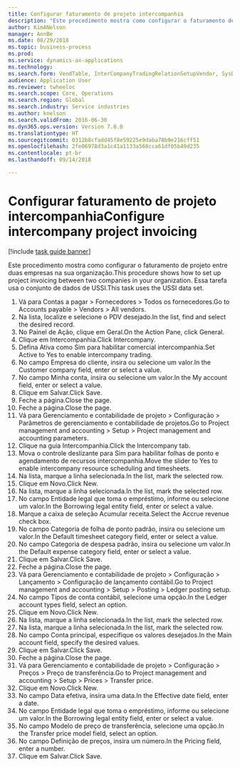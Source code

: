 ```yaml
--- 
title: Configurar faturamento de projeto intercompanhia
description: "Este procedimento mostra como configurar o faturamento de projeto entre duas empresas na sua organização."
author: KimANelson
manager: AnnBe
ms.date: 08/29/2018
ms.topic: business-process
ms.prod: 
ms.service: dynamics-ax-applications
ms.technology: 
ms.search.form: VendTable, InterCompanyTradingRelationSetupVendor, SysDataAreaSelectLookup, ProjParameters, ProjPosting, ProjTransferPrice
audience: Application User
ms.reviewer: twheeloc
ms.search.scope: Core, Operations
ms.search.region: Global
ms.search.industry: Service industries
ms.author: knelson
ms.search.validFrom: 2016-06-30
ms.dyn365.ops.version: Version 7.0.0
ms.translationtype: HT
ms.sourcegitcommit: 0312b8cfadd45f8e59225e9daba78b9e216cff51
ms.openlocfilehash: 2fe06978d3a1c41a1133a568cca61df05b49d235
ms.contentlocale: pt-br
ms.lasthandoff: 09/14/2018

---
```

# <a name="configure-intercompany-project-invoicing"></a><span data-ttu-id="5b6d5-103">Configurar faturamento de projeto intercompanhia</span><span class="sxs-lookup"><span data-stu-id="5b6d5-103">Configure intercompany project invoicing</span></span>

[!include [task guide banner](../../includes/task-guide-banner.md)]

<span data-ttu-id="5b6d5-104">Este procedimento mostra como configurar o faturamento de projeto entre duas empresas na sua organização.</span><span class="sxs-lookup"><span data-stu-id="5b6d5-104">This procedure shows how to set up project invoicing between two companies in your organization.</span></span> <span data-ttu-id="5b6d5-105">Essa tarefa usa o conjunto de dados de USSI.</span><span class="sxs-lookup"><span data-stu-id="5b6d5-105">This task uses the USSI data set.</span></span>

1. <span data-ttu-id="5b6d5-106">Vá para Contas a pagar > Fornecedores > Todos os fornecedores.</span><span class="sxs-lookup"><span data-stu-id="5b6d5-106">Go to Accounts payable > Vendors > All vendors.</span></span>
2. <span data-ttu-id="5b6d5-107">Na lista, localize e selecione o PDV desejado.</span><span class="sxs-lookup"><span data-stu-id="5b6d5-107">In the list, find and select the desired record.</span></span>
3. <span data-ttu-id="5b6d5-108">No Painel de Ação, clique em Geral.</span><span class="sxs-lookup"><span data-stu-id="5b6d5-108">On the Action Pane, click General.</span></span>
4. <span data-ttu-id="5b6d5-109">Clique em Intercompanhia.</span><span class="sxs-lookup"><span data-stu-id="5b6d5-109">Click Intercompany.</span></span>
5. <span data-ttu-id="5b6d5-110">Defina Ativa como Sim para habilitar comercial intercompanhia.</span><span class="sxs-lookup"><span data-stu-id="5b6d5-110">Set Active to Yes to enable intercompany trading.</span></span>
6. <span data-ttu-id="5b6d5-111">No campo Empresa do cliente, insira ou selecione um valor.</span><span class="sxs-lookup"><span data-stu-id="5b6d5-111">In the Customer company field, enter or select a value.</span></span>
7. <span data-ttu-id="5b6d5-112">No campo Minha conta, insira ou selecione um valor.</span><span class="sxs-lookup"><span data-stu-id="5b6d5-112">In the My account field, enter or select a value.</span></span>
8. <span data-ttu-id="5b6d5-113">Clique em Salvar.</span><span class="sxs-lookup"><span data-stu-id="5b6d5-113">Click Save.</span></span>
9. <span data-ttu-id="5b6d5-114">Feche a página.</span><span class="sxs-lookup"><span data-stu-id="5b6d5-114">Close the page.</span></span>
10. <span data-ttu-id="5b6d5-115">Feche a página.</span><span class="sxs-lookup"><span data-stu-id="5b6d5-115">Close the page.</span></span>
11. <span data-ttu-id="5b6d5-116">Vá para Gerenciamento e contabilidade de projeto > Configuração > Parâmetros de gerenciamento e contabilidade de projetos.</span><span class="sxs-lookup"><span data-stu-id="5b6d5-116">Go to Project management and accounting > Setup > Project management and accounting parameters.</span></span>
12. <span data-ttu-id="5b6d5-117">Clique na guia Intercompanhia.</span><span class="sxs-lookup"><span data-stu-id="5b6d5-117">Click the Intercompany tab.</span></span>
13. <span data-ttu-id="5b6d5-118">Mova o controle deslizante para Sim para habilitar folhas de ponto e agendamento de recursos intercompanhia.</span><span class="sxs-lookup"><span data-stu-id="5b6d5-118">Move the slider to Yes to enable intercompany resource scheduling and timesheets.</span></span>
14. <span data-ttu-id="5b6d5-119">Na lista, marque a linha selecionada.</span><span class="sxs-lookup"><span data-stu-id="5b6d5-119">In the list, mark the selected row.</span></span>
15. <span data-ttu-id="5b6d5-120">Clique em Novo.</span><span class="sxs-lookup"><span data-stu-id="5b6d5-120">Click New.</span></span>
16. <span data-ttu-id="5b6d5-121">Na lista, marque a linha selecionada.</span><span class="sxs-lookup"><span data-stu-id="5b6d5-121">In the list, mark the selected row.</span></span>
17. <span data-ttu-id="5b6d5-122">No campo Entidade legal que toma o empréstimo, informe ou selecione um valor.</span><span class="sxs-lookup"><span data-stu-id="5b6d5-122">In the Borrowing legal entity field, enter or select a value.</span></span>
18. <span data-ttu-id="5b6d5-123">Marque a caixa de seleção Acumular receita.</span><span class="sxs-lookup"><span data-stu-id="5b6d5-123">Select the Accrue revenue check box.</span></span>
19. <span data-ttu-id="5b6d5-124">No campo Categoria de folha de ponto padrão, insira ou selecione um valor.</span><span class="sxs-lookup"><span data-stu-id="5b6d5-124">In the Default timesheet category field, enter or select a value.</span></span>
20. <span data-ttu-id="5b6d5-125">No campo Categoria de despesa padrão, insira ou selecione um valor.</span><span class="sxs-lookup"><span data-stu-id="5b6d5-125">In the Default expense category field, enter or select a value.</span></span>
21. <span data-ttu-id="5b6d5-126">Clique em Salvar.</span><span class="sxs-lookup"><span data-stu-id="5b6d5-126">Click Save.</span></span>
22. <span data-ttu-id="5b6d5-127">Feche a página.</span><span class="sxs-lookup"><span data-stu-id="5b6d5-127">Close the page.</span></span>
23. <span data-ttu-id="5b6d5-128">Vá para Gerenciamento e contabilidade de projeto > Configuração > Lançamento > Configuração de lançamento contábil.</span><span class="sxs-lookup"><span data-stu-id="5b6d5-128">Go to Project management and accounting > Setup > Posting > Ledger posting setup.</span></span>
24. <span data-ttu-id="5b6d5-129">No campo Tipos de conta contábil, selecione uma opção.</span><span class="sxs-lookup"><span data-stu-id="5b6d5-129">In the Ledger account types field, select an option.</span></span>
25. <span data-ttu-id="5b6d5-130">Clique em Novo.</span><span class="sxs-lookup"><span data-stu-id="5b6d5-130">Click New.</span></span>
26. <span data-ttu-id="5b6d5-131">Na lista, marque a linha selecionada.</span><span class="sxs-lookup"><span data-stu-id="5b6d5-131">In the list, mark the selected row.</span></span>
27. <span data-ttu-id="5b6d5-132">Na lista, marque a linha selecionada.</span><span class="sxs-lookup"><span data-stu-id="5b6d5-132">In the list, mark the selected row.</span></span>
28. <span data-ttu-id="5b6d5-133">No campo Conta principal, especifique os valores desejados.</span><span class="sxs-lookup"><span data-stu-id="5b6d5-133">In the Main account field, specify the desired values.</span></span>
29. <span data-ttu-id="5b6d5-134">Clique em Salvar.</span><span class="sxs-lookup"><span data-stu-id="5b6d5-134">Click Save.</span></span>
30. <span data-ttu-id="5b6d5-135">Feche a página.</span><span class="sxs-lookup"><span data-stu-id="5b6d5-135">Close the page.</span></span>
31. <span data-ttu-id="5b6d5-136">Vá para Gerenciamento e contabilidade de projeto > Configuração > Preços > Preço de transferência.</span><span class="sxs-lookup"><span data-stu-id="5b6d5-136">Go to Project management and accounting > Setup > Prices > Transfer price.</span></span>
32. <span data-ttu-id="5b6d5-137">Clique em Novo.</span><span class="sxs-lookup"><span data-stu-id="5b6d5-137">Click New.</span></span>
33. <span data-ttu-id="5b6d5-138">No campo Data efetiva, insira uma data.</span><span class="sxs-lookup"><span data-stu-id="5b6d5-138">In the Effective date field, enter a date.</span></span>
34. <span data-ttu-id="5b6d5-139">No campo Entidade legal que toma o empréstimo, informe ou selecione um valor.</span><span class="sxs-lookup"><span data-stu-id="5b6d5-139">In the Borrowing legal entity field, enter or select a value.</span></span>
35. <span data-ttu-id="5b6d5-140">No campo Modelo de preço de transferência, selecione uma opção.</span><span class="sxs-lookup"><span data-stu-id="5b6d5-140">In the Transfer price model field, select an option.</span></span>
36. <span data-ttu-id="5b6d5-141">No campo Definição de preços, insira um número.</span><span class="sxs-lookup"><span data-stu-id="5b6d5-141">In the Pricing field, enter a number.</span></span>
37. <span data-ttu-id="5b6d5-142">Clique em Salvar.</span><span class="sxs-lookup"><span data-stu-id="5b6d5-142">Click Save.</span></span>


